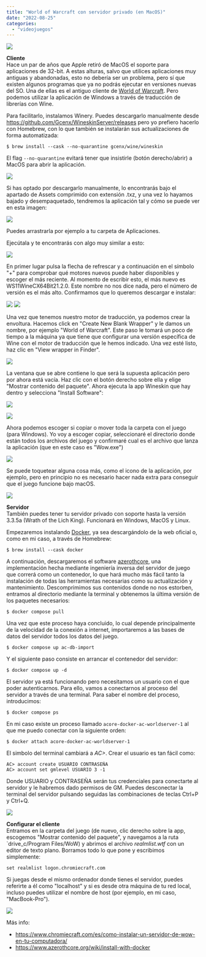 ```yaml
---
title: "World of Warcraft con servidor privado (en MacOS)"
date: "2022-08-25"
categories: 
  - "videojuegos"
---
```


![](images/costasur-2.png)

**Cliente**  
Hace un par de años que Apple retiró de MacOS el soporte para aplicaciones de 32-bit. A estas alturas, salvo que utilices aplicaciones muy antiguas y abandonadas, esto no debería ser un problema, pero sí que existen algunos programas que ya no podrás ejecutar en versiones nuevas del SO. Una de ellas es el antiguo cliente de [World of Warcraft](../../../2007/02/world-of-warcraft/). Pero podemos utilizar la aplicación de Windows a través de traducción de librerías con Wine.

Para facilitarlo, instalamos Winery. Puedes descargarlo manualmente desde https://github.com/Gcenx/WineskinServer/releases pero yo prefiero hacerlo con Homebrew, con lo que también se instalarán sus actualizaciones de forma automatizada: 
```
$ brew install --cask --no-quarantine gcenx/wine/wineskin
``` 
El flag `--no-quarantine` evitará tener que insistirle (botón derecho/abrir) a MacOS para abrir la aplicación.

![](images/winery-assets.png) 

Si has optado por descargarlo manualmente, lo encontrarás bajo el apartado de Assets comprimido con extensión .txz, y una vez lo hayamos bajado y desempaquetado, tendremos la aplicación tal y cómo se puede ver en esta imagen: 

![](images/winery-app.png) 

Puedes arrastrarla por ejemplo a tu carpeta de Aplicaciones.

Ejecútala y te encontrarás con algo muy similar a esto: 

![](images/winery-main.png)

En primer lugar pulsa la flecha de refrescar y a continuación en el símbolo "+" para comprobar qué motores nuevos puede haber disponibles y escoger el más reciente. Al momento de escribir esto, el más nuevo es WS11WineCX64Bit21.2.0. Este nombre no nos dice nada, pero el número de versión es el más alto. Confirmamos que lo queremos descargar e instalar: 

![](images/winery-engines.png) ![](images/winery-engine-install.png)

Una vez que tenemos nuestro motor de traducción, ya podemos crear la envoltura. Hacemos click en "Create New Blank Wrapper" y le damos un nombre, por ejemplo "World of Warcraft". Este paso le tomará un poco de tiempo a la máquina ya que tiene que configurar una versión específica de Wine con el motor de traducción que le hemos indicado. Una vez esté listo, haz clic en "View wrapper in Finder". 

![](images/wrapper.png) 

La ventana que se abre contiene lo que será la supuesta aplicación pero por ahora está vacía. Haz clic con el botón derecho sobre ella y elige "Mostrar contenido del paquete". Ahora ejecuta la app Wineskin que hay dentro y selecciona "Install Software": 

![](images/wineskin.png) 

![](images/wineskin-folder-executable.png) 

Ahora podemos escoger si copiar o mover toda la carpeta con el juego (para Windows). Yo voy a escoger copiar, seleccionaré el directorio donde están todos los archivos del juego y confirmaré cual es el archivo que lanza la aplicación (que en este caso es "Wow.exe") 

![](images/wineskin-choose-exe.png) 

Se puede toquetear alguna cosa más, como el icono de la aplicación, por ejemplo, pero en principio no es necesario hacer nada extra para conseguir que el juego funcione bajo macOS.

![](images/wow_app.jpeg)

**Servidor**  
También puedes tener tu servidor privado con soporte hasta la versión 3.3.5a (Wrath of the Lich King). Funcionará en Windows, MacOS y Linux.

Empezaremos instalando [Docker](https://www.docker.com), ya sea descargándolo de la web oficial o, como en mi caso, a través de Homebrew:
```
$ brew install --cask docker
```
A continuación, descargaremos el software [azerothcore](https://github.com/azerothcore/acore-docker/archive/refs/heads/master.zip), una implementación hecha mediante ingeniería inversa del servidor de juego que correrá como un contenedor, lo que hará mucho más fácil tanto la instalación de todas las herramientas necesarias como su actualización y mantenimiento. Descomprimimos sus contenidos donde no nos estorben, entramos al directorio mediante la terminal y obtenemos la última versión de los paquetes necesarios: 
```
$ docker compose pull
``` 
Una vez que este proceso haya concluido, lo cual depende principalmente de la velocidad de la conexión a internet, importaremos a las bases de datos del servidor todos los datos del juego.
```
$ docker compose up ac-db-import
``` 
Y el siguiente paso consiste en arrancar el contenedor del servidor:
```
$ docker compose up -d
```
El servidor ya está funcionando pero necesitamos un usuario con el que poder autenticarnos. Para ello, vamos a conectarnos al proceso del servidor a través de una terminal. Para saber el nombre del proceso, introducimos: 
```
$ docker compose ps
```
En mi caso existe un proceso llamado `acore-docker-ac-worldserver-1` al que me puedo conectar con la siguiente orden:
```
$ docker attach acore-docker-ac-worldserver-1
``` 
El simbolo del terminal cambiará a _AC>_. Crear el usuario es tan fácil como: 
```
AC> account create USUARIO CONTRASEÑA 
AC> account set gmlevel USUARIO 3 -1
``` 
Donde USUARIO y CONTRASEÑA serán tus credenciales para conectarte al servidor y le habremos dado permisos de GM. Puedes desconectar la terminal del servidor pulsando seguidas las combinaciones de teclas Ctrl+P y Ctrl+Q. 

![](images/account-1.png)

**Configurar el cliente**  
Entramos en la carpeta del juego (de nuevo, clic derecho sobre la app, escogemos "Mostrar contenido del paquete", y navegamos a la ruta `drive_c/Program Files/WoW) y abrimos el archivo _realmlist.wtf_ con un editor de texto plano. Borramos todo lo que pone y escribimos simplemente:  
```
set realmlist logon.chromiecraft.com
```
Si juegas desde el mismo ordenador donde tienes el servidor, puedes referirte a él como "localhost" y si es desde otra máquina de tu red local, incluso puedes utilizar el nombre de host (por ejemplo, en mi caso, "MacBook-Pro").

![](images/realmlist-config-1.png)

Más info:  
- https://www.chromiecraft.com/es/como-instalar-un-servidor-de-wow-en-tu-computadora/
- https://www.azerothcore.org/wiki/install-with-docker